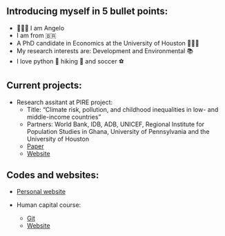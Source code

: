 ## Introducing myself in 5 bullet points:
 
* 🙋🏽‍♂️ I am Angelo 
* I am from 🇧🇷
* A PhD candidate in Economics at the University of Houston 👨🏽‍🎓
* My research interests are: Development and Environmental 📚
* I love python 🐍 hiking 🥾 and soccer ⚽

## Current projects:

* Research assitant at PIRE project:
  - Title: “Climate risk, pollution, and childhood inequalities in
low- and middle-income countries”
  - Partners: World Bank, IDB, ADB, UNICEF, Regional Institute for Population Studies in Ghana, University of Pennsylvania and the University of Houston
  - [Paper](https://fanwangecon.github.io/assets/GlobalPollutionBurden_SantosEtAl.pdf)
  - [Website](https://ceci.sas.upenn.edu)
  
## Codes and websites:

* [Personal website](https://angelofgdsantos.github.io)

* Human capital course:
  - [Git](https://github.com/angelofgdsantos/human-capital)
  - [Website](https://angelofgdsantos.github.io/human-capital/md/intro.html)

<!---
AngeloSant0s/AngeloSant0s is a ✨ special ✨ repository because its `README.md` (this file) appears on your GitHub profile.
You can click the Preview link to take a look at your changes.
--->
